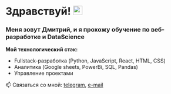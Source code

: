 # Здравствуй! <img src="https://media.giphy.com/media/hvRJCLFzcasrR4ia7z/giphy.gif" width="25px" />

### Меня зовут Дмитрий, и я прохожу обучение по веб-разработке и DataScience

**Мой технологический стэк:**
* Fullstack-разработка (Python, JavaScript, React, HTML, CSS)
* Аналитика (Google sheets, PowerBi, SQL, Pandas)
* Управление проектами

📫 Связаться со мной: [telegram](https://t.me/albertovich76), [e-mail](mailto:glplgr2021@gmail.com)

<!--
**DmAlKr76/DmAlKr76** is a ✨ _special_ ✨ repository because its `README.md` (this file) appears on your GitHub profile.

Here are some ideas to get you started:

- 🔭 I’m currently working on ...
- 🌱 I’m currently learning ...
- 👯 I’m looking to collaborate on ...
- 🤔 I’m looking for help with ...
- 💬 Ask me about ...
- 📫 How to reach me: ...
- 😄 Pronouns: ...
- ⚡ Fun fact: ...
-->
